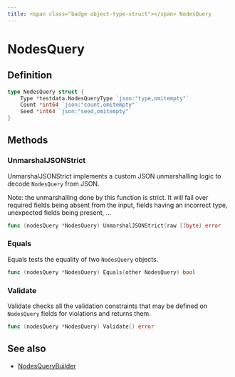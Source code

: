 ```yaml
---
title: <span class="badge object-type-struct"></span> NodesQuery
---
```

# <span class="badge object-type-struct"></span> NodesQuery

## Definition

```go
type NodesQuery struct {
    Type *testdata.NodesQueryType `json:"type,omitempty"`
    Count *int64 `json:"count,omitempty"`
    Seed *int64 `json:"seed,omitempty"`
}
```
## Methods

### <span class="badge object-method"></span> UnmarshalJSONStrict

UnmarshalJSONStrict implements a custom JSON unmarshalling logic to decode `NodesQuery` from JSON.

Note: the unmarshalling done by this function is strict. It will fail over required fields being absent from the input, fields having an incorrect type, unexpected fields being present, …

```go
func (nodesQuery *NodesQuery) UnmarshalJSONStrict(raw []byte) error
```

### <span class="badge object-method"></span> Equals

Equals tests the equality of two `NodesQuery` objects.

```go
func (nodesQuery *NodesQuery) Equals(other NodesQuery) bool
```

### <span class="badge object-method"></span> Validate

Validate checks all the validation constraints that may be defined on `NodesQuery` fields for violations and returns them.

```go
func (nodesQuery *NodesQuery) Validate() error
```

## See also

 * <span class="badge builder"></span> [NodesQueryBuilder](./builder-NodesQueryBuilder.md)
